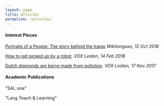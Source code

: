 ```yaml
---
layout: page
title: Articles
permalink: /articles/
---
```


#### Interest Pieces

[Portraits of a People: The story behind the Iraqw](https://medium.com/wikitongues/portraits-of-a-people-the-story-behind-the-iraqw-5145545bf05a) _Wikitongues, 12 Oct 2018_

[How to get picked up by a robot](https://voxnewspaperleiden.wordpress.com/2018/02/14/how-to-get-picked-up-by-a-robot/). _VOX Leiden, 14 Feb 2018_

[Dutch diamonds are being made from pollution](https://voxnewspaperleiden.wordpress.com/2017/11/17/dutch-diamonds-are-being-made-from-pollution/). _VOX Leiden, 17 Nov 2017_


#### Academic Publications

"SAL one"

"Lang Teach & Learning"
